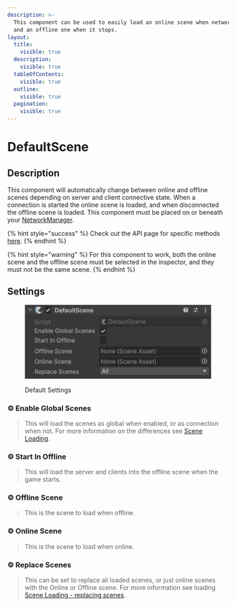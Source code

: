```yaml
---
description: >-
  This component can be used to easily load an online scene when network starts
  and an offline one when it stops.
layout:
  title:
    visible: true
  description:
    visible: true
  tableOfContents:
    visible: true
  outline:
    visible: true
  pagination:
    visible: true
---
```


# DefaultScene

## Description

This component will automatically change between online and offline scenes depending on server and client connective state. When a connection is started the online scene is loaded, and when disconnected the offline scene is loaded. This component must be placed on or beneath your [NetworkManager](../managers/network-manager.md).

{% hint style="success" %}
Check out the API page for specific methods [here](https://firstgeargames.com/FishNet/api/api/FishNet.Component.Scenes.DefaultScene.html).
{% endhint %}

{% hint style="warning" %}
For this component to work, both the online scene and the offline scene must be selected in the inspector, and they must not be the same scene.
{% endhint %}

## Settings

<div align="left"><figure><img src="../../../.gitbook/assets/default-scene-component.png" alt=""><figcaption><p>Default Settings</p></figcaption></figure></div>

### :gear:  **Enable Global Scenes**

> This will load the scenes as global when enabled, or as connection when not. For more information on the differences see [Scene Loading](../../../guides/features/scene-management/loading-scenes/).

### :gear:  **Start In Offline**

> This will load the server and clients into the offline scene when the game starts.

### :gear:  **Offline Scene**

> This is the scene to load when offline.

### :gear:  **Online Scene**

> This is the scene to load when online.

### :gear:  **Replace Scenes**

> This can be set to replace all loaded scenes, or just online scenes with the Online or Offline scene. For more information see loading [Scene Loading - replacing scenes](../../../guides/features/scene-management/loading-scenes/).
